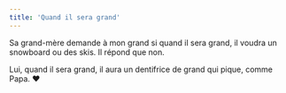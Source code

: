 ```yaml
---
title: 'Quand il sera grand'
---
```


Sa grand-mère demande à mon grand si quand il sera grand, il voudra un snowboard
ou des skis. Il répond que non.

Lui, quand il sera grand, il aura un dentifrice de grand qui pique, comme Papa.
♥

